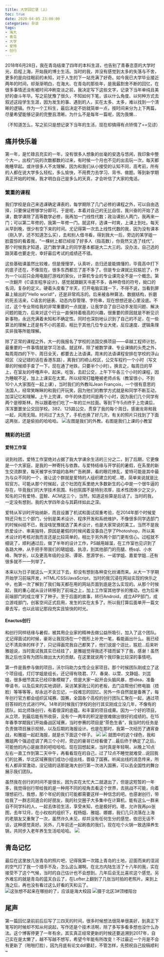 ```yaml
---
title: 大学回忆录（上）
toc: true
date: 2020-04-05 23:00:00
categories: 杂谈
tags:
- 海大
- 青岛
- 大学
- 爱特
- 创行
---
```


2018年6月28日，我在青岛结束了四年的本科生涯，也告别了青春恣意的大学时光，启程上海，开始我的博士生活。当时的我，并没有感觉到太多的失落与不舍，更多的是向往眼前的未知，对于人生的下一站充满了好奇。如今我已大学毕业接近两年的时间，却渐渐明白，在海大、在青岛的那些年，是我最割舍不断的回忆，在很多事情还没有被时间冲刷变淡之前，我决定写下这些文字，记录下当年单纯且美好的奋斗年华。写之前犹豫了很久，不知如何下笔，该以什么角度、以何种方式去叙述这段学生生涯，因为发生的事、遇到的人，实在太多、太多，难以找到一个清晰的逻辑。作为一个工科生，最后决定不妨就简单一点，按时间来分为上下两篇，尽量希望能够记录的完整且清晰。为什么不是每年一篇呢，因为我懒...

（不知道怎么，写之前只是想记录下当年的生活，现在却搞得有点矫情了==见谅）

## 痛并快乐着
第一年，是忙碌且充实的一年，没有很多人想象的丝毫的安逸与悠闲，我印象中整个大一，出校门玩的次数都数的过来，有时候一个月也不见的出去玩一次，每天都晚睡早起。或许很多人不太理解，因为和我们从小接受的认知不同，高考前，所有的人都在说大学多么轻松，多么愉快，不用费力去学习、背书、做题。等到新学期真正开始的时候，我才明白自己是多么的天真，才会听信了大家的鬼话。

### 繁重的课程
我们学校是自己来选课确定课表的，每学期除了几门必修的课程之外，可以自由选择，只要保证修够学分即可。于是呢，本着对自己的无比自信，我兴奋的开始了选课，数学课除了高等数学必修，我再加一门线性代数；政治课别人两门，我再来一门；可以第二年修的，我第一年修一门。就这样，选课一时爽，上课上到吐。每天从早到晚，很少有空下来的时间。尤记得第一次去上线性代数的我，因为没有课本（刚入学，还不知道怎么买），去和别人借书看，得到我大一后，旁边的某学姐一脸震惊的看着我，“一棵树上都已经挂了好多人（指高数），你竟然又选了线代”，那个时候我才知道，这门数学课上的同学基本都是大二大三的。没办法，自己选的路哭着也要走完，幸好最后考试的成绩还不错。

这些基础课虽然比较难，但是慢慢学，认真听，总归还是能搞懂的，毕竟高中打下的底子还在，不像现在，很多东西都忘了差不多了。但是专业课就比较尴尬了，作为一个以前只会用电脑打游戏的家伙，计算机专业的专业课完全不是一个概念。第一次翻开《C语言程序设计》，感觉就跟翻天书差不多，各种奇怪的符号，拗口的名词，复杂的定义。硬着头皮看了半天，打开电脑实践一下，不得不说，当看到屏幕上输出的"Hello world!"，还是非常鸡冻的。后来被各种算法、数据结构，折磨的死去活来，C语言的链表、动态内存管理、字符串，现在想想还是心里没底。不过，这个专业带给我的非常重要的一点就是，让我学会了自已动手发现问题、解决问题的能力，后来对这个行业一直保持着极高的兴趣，很重要的原因就是不断见识新事物，永远充满着未知和不确定性。同时也深刻地认识到了自己的不足，在一些算法的理解上还是有不小的差距，相比于其他几位专业大佬，反应速度、逻辑条理实非我等所能理解。

除了正常的课程之外，大一的我报名了学校的法国交换项目——卓越工程师计划，最重要的一件事情就是学习法语。就这样，除了被数学课、专业课搞的头秃之外，每周周四的下午、周日全天，都要去上法语课。周末的法语课程安排在学校的浮山校区（没记错的话在香港东路），离我们的崂山校区，公交车程约一个小时（写文章的时候顺手查了一下，现在通了地铁，只要半个小时）。换言之，每周日的早上，在室友的呼噜声中，起床，吃饭，去赶公交，上午下午各三个小时的课程，因为睡眠不足，加上上课实在太累，所以经常打瞌睡被老师点名（教室很小，不到10个人大家围在一起上课），当时我们的外教叫Jean François，一个很有意思的法国人，经常笑眯眯的和我们开玩笑，因为他们的教学方式就是和同学不断互动，加深记忆和理解。上午上完课，中午的休息时间是两个小时，因为我们几个同学有两个是穆斯林，所以跟着他们吃了一年的兰州拉面。等到下午5点终于上完课后，浑浑噩噩坐公交回学校。382、125路公交，贯穿了我的每个周日，感谢龙哥和我一起，风雨无阻。时间过了太久了，手机也换了好几次，有关的照片只找到了下面这两张，还是偷拍的哈哈哈。
![左图是我们的外教，右图是我们上课的小教室](https://raw.githubusercontent.com/Waydrow/PicGo/master/img/ouc1-france.jpg)

### 精彩的社团
#### 爱特工作室
说到社团，爱特工作室绝对占据了我大学课余生活的三分之二，到了后期，它更像是一个大家庭，是我的一种寄托与依靠。与爱特结缘与开学前的暑假，在系里的新生交流群里，每天被学长学姐的各种广告刷屏，看的眼花缭乱，爱特可能是其中最为与众不同的一个，谁让这个群就是爱特的人组织建立的呢...嗯，简单来说就是比较官方。可能从那个时候起，这个社团在系里绝大多数新生的心中是一个很牛逼的存在，毕竟我们的大学技术氛围、科创氛围不是特别浓厚，技术性团体少之又少，知名的只有爱特、蓝鲸、ACM这三个，当然，知道这些算是后话了。当时的我，一定没有想到，我的大学四年会与其羁绊如此之深。

爱特从军训时开始纳新，而且设置了机试和面试双重考验，在2014年那个时候爱特还只有三个部门，分别是美术设计、程序开发和系统维护，不像很多同学选部门的时候纠结不已，我没啥犹豫就选了美术设计，也是大家常说的美工。当然不是我热爱设计、审美独特，原因是暑假的时候闲着没事自己学了Photoshop，所以美术设计的考核对我而言还是比较简单的，相比于另外两个部门更有信心。过程就不细说了，顺利通过后，做了半年的设计工作，PS越用越溜，在工作室也见识到了各路大神，从手把手带我们的珺姐姐、执凉，到其他部门的亮腿、杨sql、小水峰、陶学长，以及更高年级的业哥、谭哥、思源学长、一诺学姐、嘉爱学姐...还有很多就不一一列举了。

本来以为日子就这么一天天过下去，却没有想到各种变化纷涌而来。从大一下学期开始学习前端开发，HTML/CSS/JavaScript，当时的我沉浸在网站实现的快乐之中，也第一次了解到了我们每天都在用的网站页面到底是怎么实现的。从那个时候起，我的重心就从设计转移到了前端之上，加上工作室其他学长的推动，也为后来前端部门的成立埋下了种子。至于后面的故事，转行Android，成立APP部门，成立游戏部门，创客空间正式启用，发生的实在太多了。所以我打算后面单开一篇文章去写，也以此铭记那段充实且愉快的时光。

#### Enactus创行
和创行同样结缘与暑假，被其用企业家的精神去做公益所吸引，加入了这个团队。尤记得面试的时候，豪哥让我现场在一个图形上补充一笔，看能画出什么。我已经记不清具体的样子了，只记得画完我自己都笑了，他们说是个逗比，尴尬...后来听雅姐说，当时面试我其实已经挂了，是雅姐觉得我还不错而留下了我，感谢！虽然我之后也没有为团队做出太大的贡献。在这里就说两个我印象比较深的事情吧。

第一件是我参与做的项目，沃尔玛助力女性企业家项目。那个时候团队刚成立了这个项目组，灯灯学姐是组长，还记得有晓君、77、春昊、以萱、文静姐、刘芸姐，很多细节其实已经印象模糊了，但是大家一起开会头脑风暴，想idea，准备申请书，以及后来的实地调研，采访某家政公司的老板，去门店帮他们修电脑（捂脸）等等等等，却永远不会忘记，一段难忘的回忆。另外一件自然就是备赛了，每年创行官方都会组织区域赛、国赛，全国各个高校的创行团队汇聚在一起，通过项目答辩的方式进行PK。14年的时候我们学校的创行其实刚成立没几年，不像有的团队，如北师珠创行，有着很深的底蕴，和丰富的项目成果。因为一个好的项目，从立项，到最后能有所收获，没有个一两年的积淀是很难做出很好的成绩的。在15年春季学期我们开始备战区域赛，当时参赛的项目是“茶色生香”，我当时的任务是负责做项目展示视频，以及后期的海报设计。也是在那时，我第一次经历了通宵奋战，和雅姐一起赶海报，就是长下面这个样子。
![](https://raw.githubusercontent.com/Waydrow/PicGo/master/img/f817324e657cf4ffdd0c64803ce1d77.jpg)
![](https://raw.githubusercontent.com/Waydrow/PicGo/master/img/ea1e63e952426e465a9b679389cc931.jpg)
就图中的这个绿色，我和雅姐两个强迫症调了两三个小时，旁边的豪哥已经看傻了...最后终于确定了之后，可能他的内心是崩溃的吧哈哈哈。现在回想起来，当时真是年轻啊，从晚上10点左右一直工作到第二天中午，再看看现在的自己，过了12点不睡觉就难受...说回我们的比赛，华北区域赛我们成功小组出线，晋级了国赛。听闻出线的消息传来，所有人都非常激动，没记错的话那是海大创行第一次进入国赛，可以去全国性的舞台展示我们团队。

虽然我在创行的时间不是很长，因为实在太忙大二就退出了，但是这短暂的一年多，我觉得创行带给我的是一种用不同的视角去看这个世界，去挑战不可能，向着理想前行。我想，那个年纪的我们可能都需要这样一种信念的吧。也感谢创行，带给我了一群志同道合的好朋友，我的社交圈子大多集中在计算机，能有这么一群来自不同学科的人，一起去体验生活，享受未知，也是极好的。嗯，允许我再po张图，去年12月，在小权权的组织下，程杨姐、雅姐、娜娜，我们几只流落在上海的老朋友又重聚了一次，虽然许久未见，却并没有任何生分的感觉，依旧无话不谈，这种感觉真好。另外，几年前还一起刷夜的我们，现在吃个火锅一致选择养生锅，共同步入老年养生生活哈哈哈。
![](https://raw.githubusercontent.com/Waydrow/PicGo/master/img/8a78353ebc6a37060b9ae60618975de.jpg)


## 青岛记忆
最后在这里放几张青岛的照片吧，记得我第一次踏上青岛的土地，迎面而来的湿润的空气打了我一个措手不及，怎么这么潮啊。在北方内陆生活了十八年的我，实在接受不了这个气候，当时的自己估计也不会想到，几年后会无比喜欢这个感觉。另外难忘的就是青岛的蓝天白云了，在Lofter上翻到了几张当时拍的老照片。来到上海之后，再也没有看过这么好看的天和云了。
![这张想不起来在哪拍的了，应该是海大校园](https://raw.githubusercontent.com/Waydrow/PicGo/master/img/sky2.jpg)
![摄于北区3#顶楼阳台](https://raw.githubusercontent.com/Waydrow/PicGo/master/img/sky3.jpg)

## 尾声
第一篇回忆录前前后后写了三四天的时间，很多时候想法很简单很美好，到真正下笔写的时候却不知从何说起，写作还是个技术活啊，除了多写多看多想也没什么办法。这个博客停更了一年有余，其实真正经常更新的时候还要追溯到2017年，自己实在是太懒了，越不写越不想写，希望今年能有所改变！不过最近一个月是不会有更新了（啪啪打脸），因为月底有论文ddl要赶，不管怎样，先预祝自己投稿顺利~


